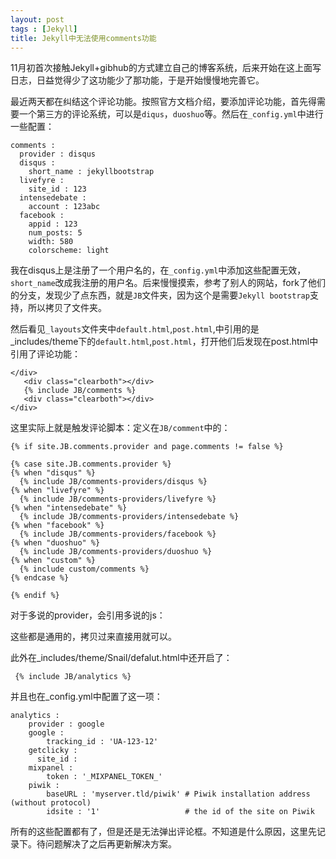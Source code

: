 ```yaml
---
layout: post
tags : [Jekyll]
title: Jekyll中无法使用comments功能
---
```


11月初首次接触Jekyll+gibhub的方式建立自己的博客系统，后来开始在这上面写日志，日益觉得少了这功能少了那功能，于是开始慢慢地完善它。

最近两天都在纠结这个评论功能。按照官方文档介绍，要添加评论功能，首先得需要一个第三方的评论系统，可以是`diqus`，`duoshuo`等。然后在`_config.yml`中进行一些配置：
```
comments :
  provider : disqus
  disqus :
    short_name : jekyllbootstrap
  livefyre :
    site_id : 123
  intensedebate :
    account : 123abc
  facebook :
    appid : 123
    num_posts: 5
    width: 580
    colorscheme: light
```
 我在disqus上是注册了一个用户名的，在`_config.yml`中添加这些配置无效，`short_name`改成我注册的用户名。后来慢慢摸索，参考了别人的网站，fork了他们的分支，发现少了点东西，就是`JB`文件夹，因为这个是需要`Jekyll bootstrap`支持，所以拷贝了文件夹。
 
 然后看见`_layouts`文件夹中`default.html`,`post.html`,中引用的是_includes/theme下的`default.html`,`post.html`，打开他们后发现在post.html中引用了评论功能：

 ```
 </div>
	<div class="clearboth"></div>
	{% include JB/comments %}
	<div class="clearboth"></div>
</div>
```
这里实际上就是触发评论脚本：定义在`JB/comment`中的：

```
{% if site.JB.comments.provider and page.comments != false %}

{% case site.JB.comments.provider %}
{% when "disqus" %}
  {% include JB/comments-providers/disqus %}
{% when "livefyre" %}
  {% include JB/comments-providers/livefyre %}
{% when "intensedebate" %}
  {% include JB/comments-providers/intensedebate %}
{% when "facebook" %}
  {% include JB/comments-providers/facebook %}
{% when "duoshuo" %}
  {% include JB/comments-providers/duoshuo %}
{% when "custom" %}
  {% include custom/comments %}
{% endcase %}

{% endif %}
```

对于多说的provider，会引用多说的js：

<!-- 多说评论框 start -->
<div id="comments">
    <div class="ds-thread" {% if page.id %}data-thread-key="{{ page.id }}"{% endif %}  data-title="{% if page.title %}{{ page.title }} - {% endif %}{{ site.title }}"></div>
</div>
<!-- 多说评论框 end -->
<!-- 多说公共JS代码 start (一个网页只需插入一次) -->
<script type="text/javascript">
var duoshuoQuery = {short_name:"{{ site.JB.comments.duoshuo.short_name }}"};
	(function() {
		var ds = document.createElement('script');
		ds.type = 'text/javascript';ds.async = true;
		ds.src = (document.location.protocol == 'https:' ? 'https:' : 'http:') + '//static.duoshuo.com/embed.js';
		ds.charset = 'UTF-8';
		(document.getElementsByTagName('head')[0] 
		 || document.getElementsByTagName('body')[0]).appendChild(ds);
	})();
	</script>
<!-- 多说公共JS代码 end -->

这些都是通用的，拷贝过来直接用就可以。

此外在_includes/theme/Snail/defalut.html中还开启了：

` {% include JB/analytics %}`

并且也在_config.yml中配置了这一项：

```
analytics :
    provider : google 
    google : 
        tracking_id : 'UA-123-12'
    getclicky :
      site_id : 
    mixpanel :
        token : '_MIXPANEL_TOKEN_'
    piwik :
        baseURL : 'myserver.tld/piwik' # Piwik installation address (without protocol)
        idsite : '1'                   # the id of the site on Piwik
 ```
 所有的这些配置都有了，但是还是无法弹出评论框。不知道是什么原因，这里先记录下。待问题解决了之后再更新解决方案。

 